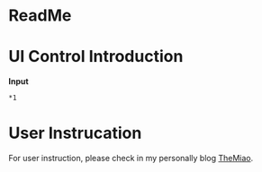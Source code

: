 # ReadMe


# UI Control Introduction

**Input**

    *1
  

# User Instrucation

For user instruction, please check in my personally blog [TheMiao](https://www.cnblogs.com/TheMiao).
